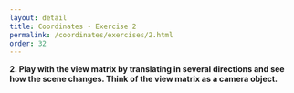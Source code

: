 ```yaml
---
layout: detail
title: Coordinates - Exercise 2
permalink: /coordinates/exercises/2.html
order: 32
---
```


**2. Play with the view matrix by translating in several directions and see how the scene changes. Think of the view matrix as a camera object.**